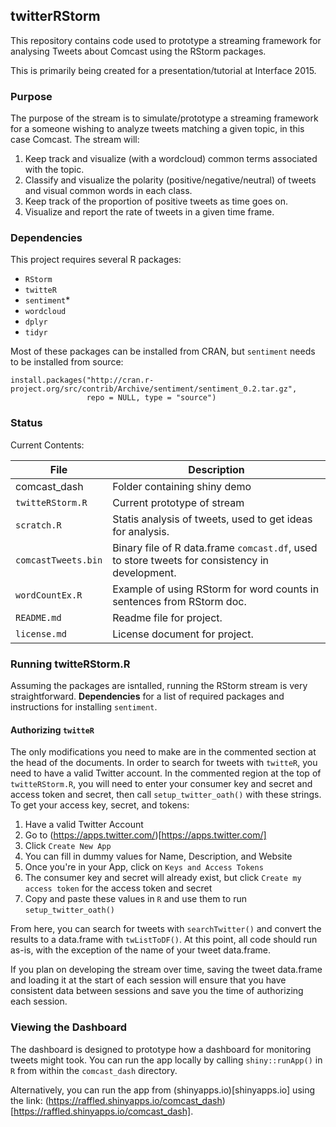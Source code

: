 ## twitterRStorm
This repository contains code used to prototype a streaming framework
for analysing Tweets about Comcast using the RStorm packages.

This is primarily being created for a presentation/tutorial at
Interface 2015.

### Purpose
The purpose of the stream is to simulate/prototype a streaming framework for a
someone wishing to analyze tweets matching a given topic, in this case
Comcast.  The stream will:

1. Keep track and visualize (with a wordcloud) common terms associated
   with the topic.
2. Classify and visualize the polarity (positive/negative/neutral) of
   tweets and visual common words in each class.
3. Keep track of the proportion of positive tweets as time goes on.
4. Visualize and report the rate of tweets in a given time frame.

### Dependencies
This project requires several R packages:

- `RStorm`
- `twitteR`
- `sentiment`*
- `wordcloud`
- `dplyr`
- `tidyr`

Most of these packages can be installed from CRAN, but `sentiment`
needs to be installed from source:

```
install.packages("http://cran.r-project.org/src/contrib/Archive/sentiment/sentiment_0.2.tar.gz",
	             repo = NULL, type = "source")
```

### Status
Current Contents:

File             | Description
-----------------|----------------------------
comcast_dash    | Folder containing shiny demo
`twitteRStorm.R` | Current prototype of stream
`scratch.R`      | Statis analysis of tweets, used to get ideas for analysis. 
`comcastTweets.bin` | Binary file of R data.frame `comcast.df`, used to store tweets for consistency in development.
`wordCountEx.R` | Example of using RStorm for word counts in sentences from RStorm doc.
`README.md` | Readme file for project.
`license.md` | License document for project.

### Running twitteRStorm.R
Assuming the packages are isntalled, running the RStorm stream is very
straightforward. **Dependencies** for a list of required packages and
instructions for installing `sentiment`.

#### Authorizing `twitteR`
The only modifications you need to make are in the commented section
at the head of the documents. In order to search for tweets with
`twitteR`, you need to have a valid Twitter account. In the commented
region at the top of `twitteRStorm.R`, you will need to enter your
consumer key and secret and access token and secret, then call
`setup_twitter_oath()` with these strings.  To get your access key,
secret, and tokens: 

1. Have a valid Twitter Account
2. Go to (https://apps.twitter.com/)[https://apps.twitter.com/]
3. Click `Create New App`
4. You can fill in dummy values for Name, Description, and Website
5. Once you're in your App, click on `Keys and Access Tokens`
6. The consumer key and secret will already exist, but click `Create
   my access token` for the access token and secret
7. Copy and paste these values in `R` and use them to run
   `setup_twitter_oath()`

From here, you can search for tweets with `searchTwitter()` and
convert the results to a data.frame with `twListToDF()`.  At this
point, all code should run as-is, with the exception of the name of
your tweet data.frame.

If you plan on developing the stream over time, saving the tweet
data.frame and loading it at the start of each session will ensure
that you have consistent data between sessions and save you the time
of authorizing each session.

### Viewing the Dashboard
The dashboard is designed to prototype how a dashboard for monitoring
tweets might took.  You can run the app locally by calling
`shiny::runApp()` in `R` from within the `comcast_dash` directory.

Alternatively, you can run the app from (shinyapps.io)[shinyapps.io]
using the link:
(https://raffled.shinyapps.io/comcast_dash)[https://raffled.shinyapps.io/comcast_dash].
